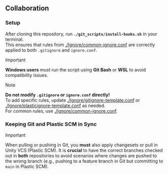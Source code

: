 ## Collaboration

### Setup

After cloning this repository, run **`./git_scripts/install-hooks.sh`** in your terminal.  
This ensures that rules from [./Ignore/common-ignore.conf](./Ignore/common-ignore.conf) are correctly applied to both `.gitignore` and `ignore.conf`.

> [!IMPORTANT]  
> **Windows users** must run the script using **Git Bash** or **WSL** to avoid compatibility issues.

> [!NOTE]  
> **Do not modify `.gitignore` or `ignore.conf` directly!**  
> To add specific rules, update [./Ignore/gitignore-template.conf](./Ignore/gitignore-template.conf) or [./Ignore/plasticignore-template.conf](./Ignore/plasticignore-template.conf) as needed.  
> For common rules, use [./Ignore/common-ignore.conf](./Ignore/common-ignore.conf).

### Keeping Git and Plastic SCM in Sync

> [!IMPORTANT]
> When pulling or pushing in Git, you **must** also apply changesets or pull in Unity VCS (Plastic SCM). It is **crucial** to have the correct branches checked out in **both** repositories to avoid scenarios where changes are pushed to the wrong branch (e.g., pushing to a feature branch in Git but committing to `main` in Plastic SCM).
